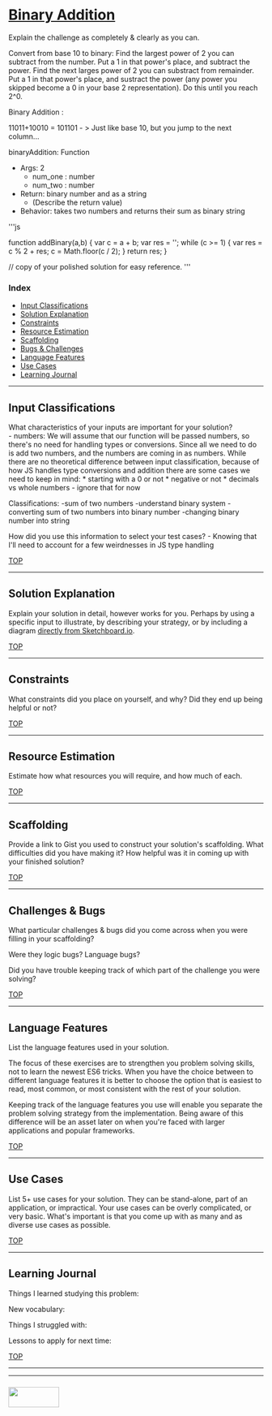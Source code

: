 # [Binary Addition](https://www.codewars.com/kata/binary-addition)

Explain the challenge as completely & clearly as you can.



Convert from base 10 to binary:
Find the largest power of 2 you can subtract from the number. Put a 1 in that power's place, and subtract the power.
Find the next larges power of 2 you can substract from remainder. Put a 1 in that power's place, and sustract the power (any power you skipped become a 0 in your base 2 representation). Do this until you reach 2^0.


Binary Addition : 

11011+10010 = 101101 - > Just like base 10, but you jump to the next column...


binaryAddition: Function
* Args: 2
  *  num_one : number
  *  num_two : number 
* Return:  binary number  and as a string
  * (Describe the return value)
* Behavior: takes two numbers and returns their sum as binary string 

'''js

function addBinary(a,b) {
  var c = a + b;
  var res = '';
  while (c >= 1) {
    var res = c % 2 + res;
    c = Math.floor(c / 2);
  }
  return res;
} 

// copy of your polished solution for easy reference.
'''


### Index
* [Input Classifications](#input-classifications)
* [Solution Explanation](#solution-explanation)
* [Constraints](#constraints)
* [Resource Estimation](#resource-estimation)
* [Scaffolding](#scaffolding)
* [Bugs & Challenges](#bugs-challenges) 
* [Language Features](#language-features)
* [Use Cases](#use-cases)
* [Learning Journal](#learning-journal)

---

## Input Classifications

What characteristics of your inputs are important for your solution?  
	- numbers:  We will assume that our function will be passed numbers, so there's no need for handling types or conversions. Since all we need to do is add two numbers, and the numbers are coming in as numbers. While there are no theoretical difference between input classification, because of how JS handles type conversions and addition there are some cases we need to keep in mind:
	* starting with a 0 or not
	* negative or not
	* decimals vs whole numbers - ignore that for now

Classifications:
	-sum of two numbers
	-understand binary system
	-converting sum of two numbers into binary number
	-changing binary number into string

How did you use this information to select your test cases?
	- Knowing that I'll need to account for a few weirdnesses in JS type handling 


[TOP](#index)

___

## Solution Explanation

Explain your solution in detail, however works for you.  Perhaps by using a specific input to illustrate, by describing your strategy, or by including a diagram [directly from Sketchboard.io](https://sketchboard.io/blog/2014/03/06/github-sketchboard.html).

[TOP](#index)

---

## Constraints

What constraints did you place on yourself, and why?  Did they end up being helpful or not?

[TOP](#index)

___


## Resource Estimation

Estimate how what resources you will require, and how much of each.  


[TOP](#index)

___

## Scaffolding

Provide a link to Gist you used to construct your solution's scaffolding.  What difficulties did you have making it?  How helpful was it in coming up with your finished solution?

[TOP](#index)

___

## Challenges & Bugs

What particular challenges & bugs did you come across when you were filling in your scaffolding?

Were they logic bugs? Language bugs? 

Did you have trouble keeping track of which part of the challenge you were solving?

[TOP](#index)

___

## Language Features

List the language features used in your solution.

The focus of these exercises are to strengthen you problem solving skills, not to learn the newest ES6 tricks. When you have the choice between to different language features it is better to choose the option that is easiest to read, most common, or most consistent with the rest of your solution.  

Keeping track of the language features you use will enable you separate the problem solving strategy from the implementation.  Being aware of this difference will be an asset later on when you're faced with larger applications and popular frameworks.

[TOP](#index)

---
## Use Cases

List 5+ use cases for your solution.  They can be stand-alone, part of an application, or impractical.  Your use cases can be overly complicated, or very basic. What's important is that you come up with as many and as diverse use cases as possible.


[TOP](#index)

---

## Learning Journal

Things I learned studying this problem:


New vocabulary:


Things I struggled with:


Lessons to apply for next time:



[TOP](#index)

___
___
### <a href="http://elewa.education/blog" target="_blank"><img src="https://user-images.githubusercontent.com/18554853/34921062-506450ae-f97d-11e7-875f-6feeb26ad72d.png" width="100" height="40"/></a>

